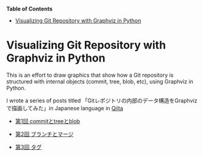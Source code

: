 <!-- START doctoc generated TOC please keep comment here to allow auto update -->
<!-- DON'T EDIT THIS SECTION, INSTEAD RE-RUN doctoc TO UPDATE -->
**Table of Contents**

- [Visualizing Git Repository with Graphviz in Python](#visualizing-git-repository-with-graphviz-in-python)

<!-- END doctoc generated TOC please keep comment here to allow auto update -->

# Visualizing Git Repository with Graphviz in Python

This is an effort to draw graphics that show how a Git repository is structured with internal objects (commit, tree, blob, etc), using Graphviz in Python.

I wrote a series of posts titled 「Gitレポジトリの内部のデータ構造をGraphvizで描画してみた」in Japanese language in [Qiita](https://qiita.com/)

- [第1回 commitとtreeとblob](Qiita-1.commit_tree_blob.md) 
  
- [第2回 ブランチとマージ](Qiita-2.branch_merge.md) 

- [第3回 タグ](Qiita-3.tags.md) 

